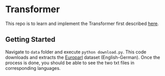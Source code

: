 # Transformer

This repo is to learn and implement the Transformer first described [here](https://arxiv.org/pdf/1706.03762.pdf).

## Getting Started
Navigate to `data` folder and execute `python download.py`. This code downloads and extracts the [Europarl](https://www.statmt.org/europarl/) dataset (English-German). Once the process is done, you should be able to see the two txt files in corresponding languages.
